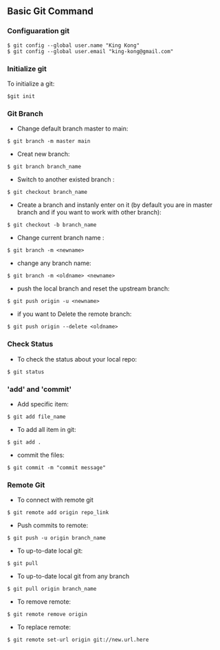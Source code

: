 ## Basic Git Command

###  Configuaration git

```
$ git config --global user.name "King Kong"
$ git config --global user.email "king-kong@gmail.com"
```

### Initialize git

To initialize a git:
```
$git init
```

### Git Branch

* Change default branch master to main:
```
$ git branch -m master main
```

*  Creat new branch:
```
$ git branch branch_name
```

* Switch to another existed branch :
```
$ git checkout branch_name
```

* Create a branch and instanly enter on it (by default you are in master branch and if you want to work with other branch):
```
$ git checkout -b branch_name
```

* Change current branch name :
```
$ git branch -m <newname>
```

* change any branch name:
```
$ git branch -m <oldname> <newname> 
```

* push the local branch and reset the upstream branch:
```
$ git push origin -u <newname> 
```

* if you want to Delete the remote branch:
```
$ git push origin --delete <oldname>
```

### Check Status

* To check the status about your local repo:
```
$ git status
```

### 'add' and 'commit'

* Add specific item:
```
$ git add file_name
```

* To add all item in git:    
```
$ git add .
```

* commit the files:

```
$ git commit -m "commit message"
```

### Remote Git

* To connect with remote git
```
$ git remote add origin repo_link
```

* Push commits to remote:
```
$ git push -u origin branch_name
```

* To up-to-date local git:
```
$ git pull
```

* To up-to-date local git from any branch
```
$ git pull origin branch_name
```

* To remove remote:
```
$ git remote remove origin
```

* To replace remote: 
```
$ git remote set-url origin git://new.url.here
```
